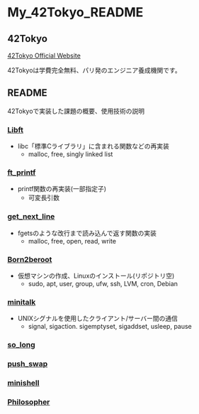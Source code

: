 # My_42Tokyo_README
## 42Tokyo 
 [ 42Tokyo Official Website ](https://42tokyo.jp/) 
 
 42Tokyoは学費完全無料、パリ発のエンジニア養成機関です。

## README
42Tokyoで実装した課題の概要、使用技術の説明
### [Libft](https://github.com/ryhara/Libft)
- libc「標準Cライブラリ」に含まれる関数などの再実装
  - malloc, free, singly linked list

### [ft_printf](https://github.com/ryhara/ft_printf)
- printf関数の再実装(一部指定子)
  - 可変長引数

### [get_next_line](https://github.com/ryhara/get_next_line)
- fgetsのような改行まで読み込んで返す関数の実装
  - malloc, free, open, read, write

### [Born2beroot](https://github.com/ryhara/Born2beroot)
- 仮想マシンの作成、Linuxのインストール(リポジトリ空)
  - sudo, apt, user, group, ufw, ssh, LVM, cron, Debian

### [minitalk](https://github.com/ryhara/minitalk)
- UNIXシグナルを使用したクライアント/サーバー間の通信
  - signal, sigaction. sigemptyset, sigaddset, usleep, pause
### [so_long](https://github.com/ryhara/so_long)

### [push_swap](https://github.com/ryhara/push_swap)

### [minishell](https://github.com/ryhara)

### [Philosopher](https://github.com/ryhara)
